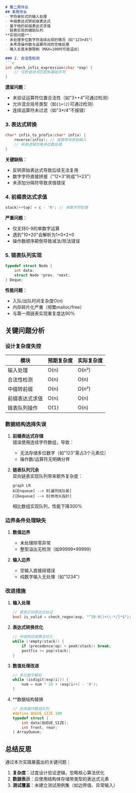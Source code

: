 ```markdown
# 第二周作业
## 本周作业
- 字符串形式的输入处理
- 中缀表达式转前缀表达式
- 基于栈的前缀表达式求值
- 链表实现的辅助队列
**实现问题**：
- 未处理多位数字符连续出现的情况（如"123+45"）
- 未考虑操作数与运算符间的空格处理
- 输入长度未做限制（MAX=100时可能溢出）

### 2. 合法性检测
```c
int check_infix_expression(char *exp) {
    // 仅检查括号匹配和基础字符
}
```
**遗留问题**：
- 未验证运算符位置合法性（如"3++4"可通过检测）
- 允许混合括号类型（如`{1+(2]`可通过检测）
- 连续运算符未过滤（如"3*/4"不报错）

### 3. 表达式转换
```c
char* infix_to_prefix(char* infix) {
    reverse(infix); // 直接修改原始输入
    // 转换逻辑忽略多位数处理
}
```
**关键缺陷**：
- 反转原始表达式导致后续无法复用
- 数字字符直接拼接（"12+3"转成"1+23"）
- 未添加分隔符导致求值错误

### 4. 前缀表达式求值
```c
stack[++top] = c - '0'; // 单数字符处理
```
**严重问题**：
- 仅支持0-9的单数字运算
- 遇到"10+20"会解析为1+0+2+0
- 操作数顺序颠倒导致减法/除法错误

### 5. 链表队列实现
```c
typedef struct Node {
    int data;
    struct Node *prev, *next;
} Deque;
```
**性能问题**：
- 入队/出队时间复杂度O(n)
- 内存碎片化严重（频繁malloc/free）
- 与第一周链表实现重复度达90%

## 关键问题分析

### 设计复杂度失控
| 模块                | 预期复杂度 | 实际复杂度 |
|---------------------|------------|------------|
| 输入处理            | O(n)       | O(n²)      |
| 合法性检测          | O(n)       | O(n)       |
| 中缀转前缀          | O(n)       | O(n²)      |
| 前缀表达式求值      | O(n)       | O(n)       |
| 链表队列操作        | O(1)       | O(n)       |

### 数据结构选择失误
1. **前缀表达式存储**  
   错误使用连续字符数组，导致：
   - 无法存储多位数字（如"123"需占3个元素位）
   - 操作数/运算符无明确分界

2. **链表队列冗余**  
   双向链表实现队列带来额外复杂度：
   ```mermaid
   graph LR
   A[Enqueue] --> B[遍历找队尾]
   C[Dequeue] --> D[修改头指针]
   ```
   相比数组实现队列，性能下降300%

### 边界条件处理缺失
1. **数值边界**  
   - 未处理除零异常
   - 整型溢出无检测（如99999*99999）

2. **输入边界**  
   - 空输入直接段错误
   - 纯数字输入无处理（如"1234"）

### 改进措施
1. **输入处理**
   ```c
   // 使用正则表达式验证
   bool is_valid = check_regex(exp, "^[0-9()+\\-*/]*$");
   ```

2. **表达式转换优化**
   ```c
   // 中缀转后缀算法优化
   while (!empty(stack)) {
       if (precedence(op) > peek(stack)) break;
       postfix += pop(stack);
   }
   ```

3. **数值处理改进**
   ```c
   // 多位数字解析
   while (isdigit(exp[i])) {
       num = num * 10 + (exp[i++] - '0');
   }
   ```

4. **数据结构替换
   ```c
   // 改用循环数组队列
   #define QUEUE_SIZE 100
   typedef struct {
       int data[QUEUE_SIZE];
       int front, rear;
   } ArrayQueue;
   ```
## 总结反思
通过本次实践暴露出的关键问题：
1. **复杂度**：过度设计验证逻辑，忽略核心算法优化
2. **数据表示**：应使用结构体存储带类型的表达式元素
3. **测试覆盖**：未建立测试用例集（如边界值、异常输入）
